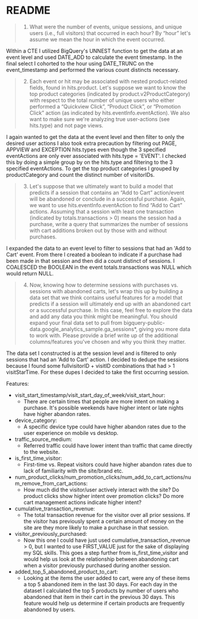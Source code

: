 # README

>1. What were the number of events, unique sessions, and unique users (i.e., full visitors) that occurred in each hour? By “hour” let's assume we mean the hour in which the event occurred.

Within a CTE I utilized BigQuery's UNNEST function to get the data at an event level and used DATE_ADD to calculate the event timestamp. In the final select I cohorted to the hour using DATE_TRUNC on the event_timestamp and performed the various count distincts necessary.

>2. Each event or hit may be associated with nested product-related fields, found in hits.product. Let's suppose we want to know the top product categories (indicated by product.v2ProductCategory) with respect to the total number of unique users who either performed a “Quickview Click”, “Product Click”, or “Promotion Click” action (as indicated by hits.eventInfo.eventAction). We also want to make sure we're analyzing true user-actions (see hits.type) and not page views.

I again wanted to get the data at the event level and then filter to only the desired user actions I also took extra precaution by filtering out PAGE, APPVIEW and EXCEPTION hits.types even though the 3 specified eventActions are only ever associated with hits.type = 'EVENT'. I checked this by doing a simple group by on the hits.type and filtering to the 3 specified eventActions. To get the top product categories I grouped by productCategory and count the distinct number of visitorIDs.

>3. Let's suppose that we ultimately want to build a model that predicts if a session that contains an “Add to Cart” action/event will be abandoned or conclude in a successful purchase. Again, we want to use hits.eventInfo.eventAction to find “Add to Cart” actions. Assuming that a session with least one transaction (indicated by totals.transactions > 0) means the session had a purchase, write a query that summarizes the number of sessions with cart additions broken out by those with and without purchases.

I expanded the data to an event level to filter to sessions that had an 'Add to Cart' event. From there I created a boolean to indicate if a purchase had been made in that session and then did a count distinct of sessions. I COALESCED the BOOLEAN in the event totals.transactions was NULL which would return NULL.

>4. Now, knowing how to determine sessions with purchases vs. sessions with abandoned carts, let's wrap this up by building a data set that we think contains useful features for a model that predicts if a session will ultimately end up with an abandoned cart or a successful purchase. In this case, feel free to explore the data and add any data you think might be meaningful. You should expand your final data set to pull from bigquery-public-data.google_analytics_sample.ga_sessions*, giving you more data to work with. Please provide a brief write up of the additional columns/features you've chosen and why you think they matter.

The data set I constructed is at the session level and is filtered to only sessions that had an 'Add to Cart' action. I decided to dedupe the sessions because I found some fullvisitorID + visitID combinations that had > 1 visitStarTime. For these dupes I decided to take the first occurring session.

Features:
- visit_start_timestamp/visit_start_day_of_week/visit_start_hour: 
  -  There are certain times that people are more intent on making a purchase. It's possible weekends have higher intent or late nights have higher abandon rates.
- device_category: 
  - A specific device type could have higher abandon rates due to the user experience on mobile vs desktop.
- traffic_source_medium: 
  - Referred traffic could have lower intent than traffic that came directly to the website.
- is_first_time_visitor: 
  - First-time vs. Repeat visitors could have higher abandon rates due to lack of familiarity with the site/brand etc.
- num_product_clicks/num_promotion_clicks/num_add_to_cart_actions/num_remove_from_cart_actions:
  - How much did the visitor/user actively interact with the site? Do product clicks show higher intent over promotion clicks? Do more cart management actions indicate higher intent?
- cumulative_transaction_revenue:
  - The total transaction revenue for the visitor over all prior sessions. If the visitor has previously spent a certain amount of money on the site are they more likely to make a purchase in that session.
- visitor_previously_purchased: 
  - Now this one I could have just used cumulative_transaction_revenue > 0, but I wanted to use FIRST_VALUE just for the sake of displaying my SQL skills. This goes a step further from is_first_time_visitor and would help us look at the relationship between abandoning cart when a visitor previously purchased during another session.
- added_top_5_abandoned_product_to_cart:
  - Looking at the items the user added to cart, were any of these items a top 5 abandoned item in the last 30 days. For each day in the dataset I calculated the top 5 products by number of users who abandoned that item in their cart in the previous 30 days. This feature would help us determine if certain products are frequently abandoned by users.
